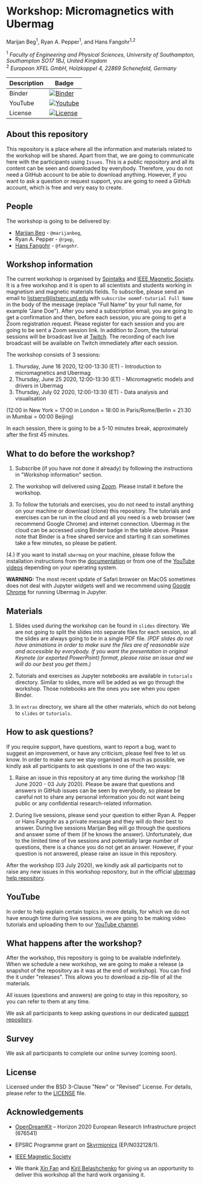 # Workshop: Micromagnetics with Ubermag
Marijan Beg<sup>1</sup>, Ryan A. Pepper<sup>1</sup>, and Hans Fangohr<sup>1,2</sup>

<sup>1</sup> *Faculty of Engineering and Physical Sciences, University of Southampton, Southampton SO17 1BJ, United Kingdom*  
<sup>2</sup> *European XFEL GmbH, Holzkoppel 4, 22869 Schenefeld, Germany*  

| Description | Badge |
| --- | --- |
| Binder | [![Binder](https://mybinder.org/badge_logo.svg)](https://mybinder.org/v2/gh/ubermag/workshop/master?filepath=tutorials%2Findex.ipynb) |
| YouTube | [![Youtube](https://img.shields.io/badge/YouTube-ubermag-red)](https://www.youtube.com/channel/UC7MSqVQSMFV42R1jAYmKGLg) |
| License | [![License](https://img.shields.io/badge/License-BSD%203--Clause-blue.svg)](https://opensource.org/licenses/BSD-3-Clause) |

## About this repository

This repository is a place where all the information and materials related to the workshop will be shared. Apart from that, we are going to communicate here with the participants using `Issues`. This is a public repository and all its content can be seen and downloaded by everybody. Therefore, you do not need a GitHub account to be able to download anything. However, if you want to ask a question or request support, you are going to need a GitHub account, which is free and very easy to create.

## People

The workshop is going to be delivered by:

  - [Marijan Beg](https://cmg.soton.ac.uk/people/mb1a15/) - `@marijanbeg`,
  - Ryan A. Pepper - `@rpep`,
  - [Hans Fangohr](https://fangohr.github.io) - `@fangohr`.

## Workshop information

The current workshop is organised by [Spintalks](https://www.spintalks.org/home) and [IEEE Magnetic Society](http://www.ieeemagnetics.org). It is a free workshop and it is open to all scientists and students working in magnetism and magnetic materials fields. To subscribe, please send an email to [listserv@listserv.unl.edu](listserv@listserv.unl.edu) with `subscribe oommf-tutorial Full Name` in the body of the message (replace "Full Name" by your full name, for example "Jane Doe"). After you send a subscription email, you are going to get a confirmation and then, before each session, you are going to get a Zoom registration request. Please register for each session and you are going to be sent a Zoom session link. In addition to Zoom, the tutorial sessions will be broadcast live at [Twitch](https://www.twitch.tv/onlinespintronics). The recording of each live broadcast will be available on Twitch immediately after each session.

The workshop consists of 3 sessions:

1. Thursday, June 18 2020, 12:00-13:30 (ET) - Introduction to micromagnetics and Ubermag  
2. Thursday, June 25 2020, 12:00-13:30 (ET) - Micromagnetic models and drivers in Ubermag
3. Thursday, July 02 2020, 12:00-13:30 (ET) - Data analysis and visualisation

(12:00 in New York = 17:00 in London = 18:00 in Paris/Rome/Berlin = 21:30 in Mumbai = 00:00 Beijing)

In each session, there is going to be a 5-10 minutes break, approximately after the first 45 minutes.

## What to do before the workshop?

1. Subscribe (if you have not done it already) by following the instructions in "Workshop information" section.

2. The workshop will delivered using [Zoom](https://zoom.us). Please install it before the workshop.

3. To follow the tutorials and exercises, you do not need to install anything on your machine or download (clone) this repository. The tutorials and exercises can be run in the cloud and all you need is a web browser (we recommend Google Chrome) and internet connection. Ubermag in the cloud can be accessed using Binder badge in the table above. Please note that Binder is a free shared service and starting it can sometimes take a few minutes, so please be patient.

(4.) If you want to install `ubermag` on your machine, please follow the installation instructions from the [documentation](https://ubermag.readthedocs.io/en/latest/ipynb/installation-testing-update.html) or from one of the [YouTube videos](https://www.youtube.com/playlist?list=PL4PY0wNkaCWzy2kbhkp3NtZJNRvtPddLC) depending on your operating system.

**WARNING:** The most recent update of Safari browser on MacOS sometimes does not deal with Jupyter widgets well and we recommend using [Google Chrome](https://www.google.com/chrome/) for running Ubermag in Jupyter.

## Materials

1. Slides used during the workshop can be found in `slides` directory. We are not going to split the slides into separate files for each session, so all the slides are always going to be in a single PDF file.
*(PDF slides do not have animations in order to make sure the files are of reasonable size and accessible by everybody. If you want the presentation in original Keynote (or exported PowerPoint) format, please raise an issue and we will do our best you get them.)*

2. Tutorials and exercises as Jupyter notebooks are available in `tutorials` directory. Similar to slides, more will be added as we go through the workshop. Those notebooks are the ones you see when you open Binder.

3. In `extras` directory, we share all the other materials, which do not belong to `slides` or `tutorials`.

## How to ask questions?

If you require support, have questions, want to report a bug, want to suggest an improvement, or have any criticism, please feel free to let us know. In order to make sure we stay organised as much as possible, we kindly ask all participants to ask questions in one of the two ways:

1. Raise an issue in this repository at any time during the workshop (18 June 2020 - 03 July 2020). Please be aware that questions and answers in GitHub issues can be seen by everybody, so please be careful not to share any personal information you do not want being public or any confidential research-related information.

2. During live sessions, please send your question to either Ryan A. Pepper or Hans Fangohr as a private message and they will do their best to answer. During live sessions Marijan Beg will go through the questions and answer some of them (if he knows the answer). Unfortunately, due to the limited time of live sessions and potentially large number of questions, there is a chance you do not get an answer. However, if your question is not answered, please raise an issue in this repository.

After the workshop (03 July 2020), we kindly ask all participants not to raise any new issues in this workshop repository, but in the official [ubermag help repository](https://github.com/ubermag/help).

## YouTube

In order to help explain certain topics in more details, for which we do not have enough time during live sessions, we are going to be making video tutorials and uploading them to our [YouTube channel](https://www.youtube.com/channel/UC7MSqVQSMFV42R1jAYmKGLg).

## What happens after the workshop?

After the workshop, this repository is going to be available indefinitely. When we schedule a new workshop, we are going to make a release (a snapshot of the repository as it was at the end of workshop). You can find the it under "releases". This allows you to download a zip-file of all the materials.

All issues (questions and answers) are going to stay in this repository, so you can refer to them at any time.

We ask all participants to keep asking questions in our dedicated [support repository](https://github.com/ubermag/help).

## Survey

We ask all participants to complete our online survey (coming soon).

## License

Licensed under the BSD 3-Clause "New" or "Revised" License. For details, please refer to the [LICENSE](LICENSE) file.

## Acknowledgements

- [OpenDreamKit](http://opendreamkit.org/) – Horizon 2020 European Research Infrastructure project (676541)

- EPSRC Programme grant on [Skyrmionics](http://www.skyrmions.ac.uk) (EP/N032128/1).

- [IEEE Magnetic Society](http://www.ieeemagnetics.org)

- We thank [Xin Fan](https://sites.google.com/view/xinfan/people) and [Kiril Belashchenko](http://physics.unl.edu/belashchenko/) for giving us an opportunity to deliver this workshop all the hard work organising it.
